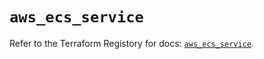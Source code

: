 # `aws_ecs_service`

Refer to the Terraform Registory for docs: [`aws_ecs_service`](https://registry.terraform.io/providers/hashicorp/aws/5.6.2/docs/resources/ecs_service).
